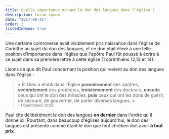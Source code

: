 ```yaml
---
title: Quelle importance occupe le don des langues dans l'église ?
description: loram ipsum
date: "2017-08-21"
order: 3
listedInHome: true
---
```


Une certaine controverse avait visiblement pris naissance dans l'église de Corinthe au sujet du don des langues, et ce don était élevé à une telle position d'importance dans l'église que l'apôtre Paul fût poussé à écrire à ce sujet dans sa première lettre à cette église (1 corinthiens 12,13 et 14).

Lisons ce que dit Paul concernant la position qui revient au don des langues dans l'église :

> « Et Dieu a établi dans l’Église **premièrement** des apôtres, **secondement** des prophètes, **troisièmement** des docteurs, **ensuite** ceux qui ont le don des miracles, **puis** ceux qui ont les dons de guérir, de secourir, de gouverner, de parler diverses langues. » <br /> <small>- 1 Corinthiens 12:28</small>

Paul cite délibérément le don des langues **en dernier** dans l'ordre qu'il donne ici. Pourtant, dans beaucoup d'églises aujourd'hui, le don des langues est présenté comme étant le don que tout chrétien doit avoir **à tout prix**.
